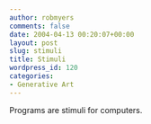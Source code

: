```yaml
---
author: robmyers
comments: false
date: 2004-04-13 00:20:07+00:00
layout: post
slug: stimuli
title: Stimuli
wordpress_id: 120
categories:
- Generative Art
---
```


Programs are stimuli for computers.



